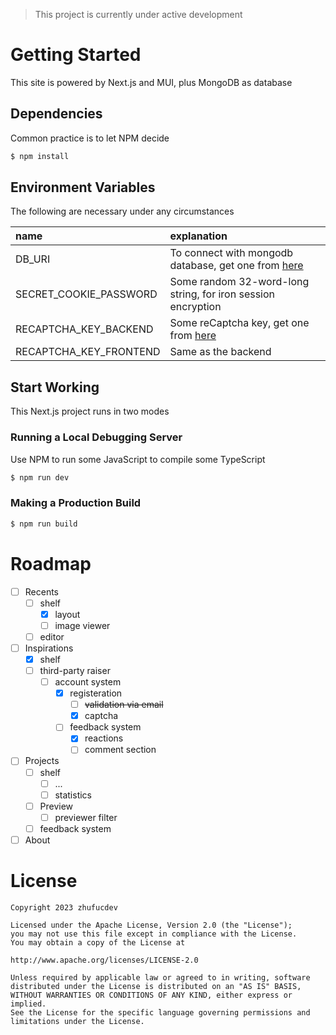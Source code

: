 > This project is currently under active development

# Getting Started

This site is powered by Next.js and MUI, plus MongoDB as database

## Dependencies

Common practice is to let NPM decide

```bash
$ npm install
```

## Environment Variables

The following are necessary under any circumstances

| name                   | explanation                                                                       |
|:-----------------------|:----------------------------------------------------------------------------------|
| DB_URI                 | To connect with mongodb database, get one from [here](https://cloud.mongodb.com/) |
| SECRET_COOKIE_PASSWORD | Some random 32-word-long string, for iron session encryption                      |
| RECAPTCHA_KEY_BACKEND  | Some reCaptcha key, get one from [here](https://www.google.com/recaptcha)         |
| RECAPTCHA_KEY_FRONTEND | Same as the backend                                                               |

## Start Working

This Next.js project runs in two modes

### Running a Local Debugging Server

Use NPM to run some JavaScript to compile some TypeScript

```bash
$ npm run dev
```

### Making a Production Build

```bash
$ npm run build
```

# Roadmap

- [ ] Recents
    - [ ] shelf
        - [x] layout
        - [ ] image viewer
    - [ ] editor

- [ ] Inspirations
    - [x] shelf
    - [ ] third-party raiser
        - [ ] account system
            - [x] registeration
                - [ ] ~~validation via email~~
                - [x] captcha
            - [ ] feedback system
                - [x] reactions
                - [ ] comment section

- [ ] Projects
    - [ ] shelf
        - [ ] ...
        - [ ] statistics
    - [ ] Preview
        - [ ] previewer filter
    - [ ] feedback system

- [ ] About

# License
```
Copyright 2023 zhufucdev

Licensed under the Apache License, Version 2.0 (the "License");
you may not use this file except in compliance with the License.
You may obtain a copy of the License at

http://www.apache.org/licenses/LICENSE-2.0

Unless required by applicable law or agreed to in writing, software
distributed under the License is distributed on an "AS IS" BASIS,
WITHOUT WARRANTIES OR CONDITIONS OF ANY KIND, either express or implied.
See the License for the specific language governing permissions and
limitations under the License.
```
